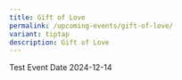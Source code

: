 ```yaml
---
title: Gift of Love
permalink: /upcoming-events/gift-of-love/
variant: tiptap
description: Gift of Love
---
```

<p>Test Event Date 2024-12-14</p>